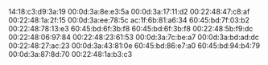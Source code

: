 14:18:c3:d9:3a:19
00:0d:3a:8e:e3:5a
00:0d:3a:17:11:d2
00:22:48:47:c8:af
00:22:48:1a:2f:15
00:0d:3a:ee:78:5c
ac:1f:6b:81:a6:34
60:45:bd:7f:03:b2
00:22:48:78:13:e3
60:45:bd:6f:3b:f8
60:45:bd:6f:3b:f8
00:22:48:5b:f9:dc
00:22:48:06:97:84
00:22:48:23:61:53
00:0d:3a:7c:be:a7
00:0d:3a:bd:ad:dc
00:22:48:27:ac:23
00:0d:3a:43:81:0e
60:45:bd:86:e7:a0
60:45:bd:94:b4:79
00:0d:3a:87:8d:70
00:22:48:1a:b3:c3




